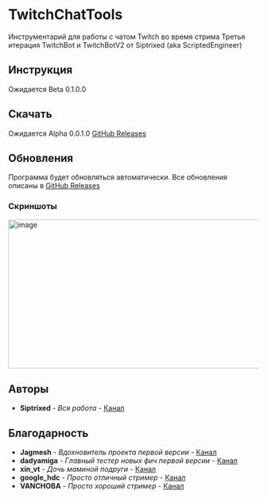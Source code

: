 # TwitchChatTools

Инструментарий для работы с чатом Twitch во время стрима
Третья итерация TwitchBot и TwitchBotV2 от Siptrixed (aka ScriptedEngineer)

## Инструкция

Ожидается Beta 0.1.0.0

## Скачать

Ожидается Alpha 0.0.1.0
[GitHub Releases](https://github.com/Siptrixed/TwitchChatTools/releases)

## Обновления

Программа будет обновляться автоматически.
Все обновления описаны в [GitHub Releases](https://github.com/Siptrixed/TwitchChatTools/releases)

### Скриншоты

<img width="600" height="300" alt="image" src="https://github.com/user-attachments/assets/53ce1810-f1bc-4429-a349-68c25200cb88" />

## Авторы

* **Siptrixed** - *Вся работа* - [Канал](https://www.twitch.tv/siptrixed)

## Благодарность

* **Jagmesh** - *Вдохновитель проекта первой версии* - [Канал](https://www.twitch.tv/jagmesh)
* **dadyamiga** - *Главный тестер новых фич первой версии* - [Канал](https://www.twitch.tv/dadyamiga)
* **xin_vt** - *Дочь маминой подруги* - [Канал](https://www.twitch.tv/xin_vt)
* **google_hdc** - *Просто отличный стример* - [Канал](https://www.twitch.tv/google_hdc)
* **VANCHOBA** - *Просто хороший стример* - [Канал](https://www.twitch.tv/vanchoba)
